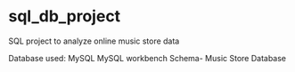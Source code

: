# sql_db_project
SQL project to analyze online music store data


Database used:
MySQL
MySQL workbench
Schema- Music Store Database
